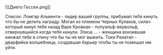 
![[Диего Гессен.png]]

Список:
Ломгар Альвенти - лидер вашей группы, прибумал тебя кинуть что бы не делить награду.
Могал из племени Черных Кулаков, силач который кинул тебя назад
Варе Кровкан - полуэльф-вервольф, отвернувшийся когда тебя кинули.
Элиза ... - женщина вонзившая кинжал тебе в спину что бы ты не мог выжить.
Токи Ренатап - дварфийка волшебница, создавшая барьер чтобы ты не помешал им уйти.
